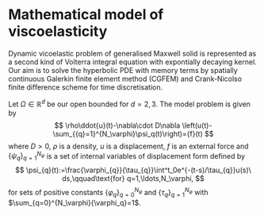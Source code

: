 # Mathematical model of viscoelasticity


Dynamic vicoelastic problem of generalised Maxwell solid is represented as a second kind of Volterra integral equation with expontially decaying kernel. Our aim is to solve the hyperbolic PDE with memory terms by spatially continuous Galerkin finite element method (CGFEM) and Crank-Nicolso finite difference scheme for time discretisation.


Let $\Omega\in\mathbb{R}^d$ be our open bounded for $d=2,3$. The model problem is given by
$$ \rho\ddot{u}(t)-\nabla\cdot D\nabla \left(u(t)-\sum_{{q}=1}^{N_\varphi}\psi_q(t)\right)={f}(t) $$ 
where $D>0$, $\rho$ is a density, ${u}$ is a displacement, ${f}$ is an external force and $\{\psi_q\}_{q=1}^{N_\varphi}$ is a set of internal variables of displacement form defined by
$$
\psi_{q}(t):=\frac{\varphi_{q}}{\tau_{q}}\int^t_0e^{-(t-s)/\tau_{q}}u(s)\ ds,\qquad\text{for} q=1,\ldots,N_\varphi,
$$
for sets of positive constants $\{\varphi_q\}_{q=0}^{N_\varphi}$ and $\{\tau_q\}_{q=1}^{N_\varphi}$ with $\sum_{q=0}^{N_\varphi}{\varphi_q\}=1$.
